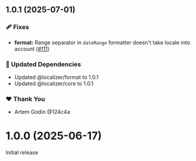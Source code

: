 ## 1.0.1 (2025-07-01)

### 🩹 Fixes

- **format:** Range separator in `dateRange` formatter doesn't take locale into account ([#111](https://github.com/124c4a/localizer/pull/111))

### 🧱 Updated Dependencies

- Updated @localizer/format to 1.0.1
- Updated @localizer/core to 1.0.1

### ❤️ Thank You

- Artem Godin @124c4a

# 1.0.0 (2025-06-17)

Initial release
